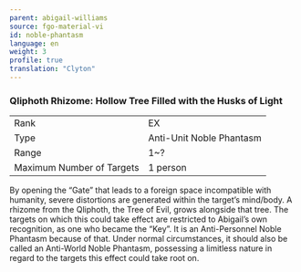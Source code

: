 ```yaml
---
parent: abigail-williams
source: fgo-material-vi
id: noble-phantasm
language: en
weight: 3
profile: true
translation: "Clyton"
---
```


### Qliphoth Rhizome: Hollow Tree Filled with the Husks of Light

<table>
  <tr><td>Rank</td><td>EX</td></tr>
  <tr><td>Type</td><td>Anti-Unit Noble Phantasm</td></tr>
  <tr><td>Range</td><td>1~?</td></tr>
  <tr><td>Maximum Number of Targets</td><td>1 person</td></tr>
</table>

By opening the “Gate” that leads to a foreign space incompatible with humanity, severe distortions are generated within the target’s mind/body. A rhizome from the Qliphoth, the Tree of Evil, grows alongside that tree. The targets on which this could take effect are restricted to Abigail’s own recognition, as one who became the “Key”. It is an Anti-Personnel Noble Phantasm because of that. Under normal circumstances, it should also be called an Anti-World Noble Phantasm, possessing a limitless nature in regard to the targets this effect could take root on.
